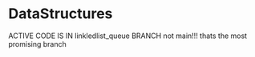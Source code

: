 # DataStructures
ACTIVE CODE IS IN linkledlist_queue BRANCH not main!!!
thats the most promising branch

